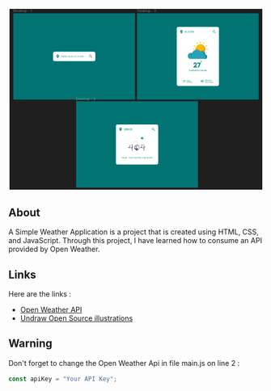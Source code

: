 <p align="center"><img src="https://raw.githubusercontent.com/sidiqalfi/simpleweatherapp/main/assets/images/screenshot.png" width="500"></p>

## About
A Simple Weather Application is a project that is created using HTML, CSS, and JavaScript. Through this project, I have learned how to consume an API provided by Open Weather.

## Links
Here are the links :
- [Open Weather API](https://openweathermap.org/)
- [Undraw Open Source illustrations](https://undraw.co/)

## Warning
Don't forget to change the Open Weather Api in file main.js on line 2 :

```javascript
const apiKey = "Your API Key";
```
